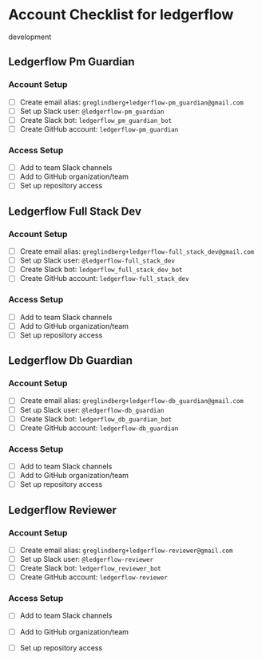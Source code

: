 # Account Checklist for ledgerflow

development

## Ledgerflow Pm Guardian
### Account Setup
- [ ] Create email alias: `greglindberg+ledgerflow-pm_guardian@gmail.com`
- [ ] Set up Slack user: `@ledgerflow-pm_guardian`
- [ ] Create Slack bot: `ledgerflow_pm_guardian_bot`
- [ ] Create GitHub account: `ledgerflow-pm_guardian`

### Access Setup
- [ ] Add to team Slack channels
- [ ] Add to GitHub organization/team
- [ ] Set up repository access

## Ledgerflow Full Stack Dev
### Account Setup
- [ ] Create email alias: `greglindberg+ledgerflow-full_stack_dev@gmail.com`
- [ ] Set up Slack user: `@ledgerflow-full_stack_dev`
- [ ] Create Slack bot: `ledgerflow_full_stack_dev_bot`
- [ ] Create GitHub account: `ledgerflow-full_stack_dev`

### Access Setup
- [ ] Add to team Slack channels
- [ ] Add to GitHub organization/team
- [ ] Set up repository access

## Ledgerflow Db Guardian
### Account Setup
- [ ] Create email alias: `greglindberg+ledgerflow-db_guardian@gmail.com`
- [ ] Set up Slack user: `@ledgerflow-db_guardian`
- [ ] Create Slack bot: `ledgerflow_db_guardian_bot`
- [ ] Create GitHub account: `ledgerflow-db_guardian`

### Access Setup
- [ ] Add to team Slack channels
- [ ] Add to GitHub organization/team
- [ ] Set up repository access

## Ledgerflow Reviewer
### Account Setup
- [ ] Create email alias: `greglindberg+ledgerflow-reviewer@gmail.com`
- [ ] Set up Slack user: `@ledgerflow-reviewer`
- [ ] Create Slack bot: `ledgerflow_reviewer_bot`
- [ ] Create GitHub account: `ledgerflow-reviewer`

### Access Setup
- [ ] Add to team Slack channels
- [ ] Add to GitHub organization/team
- [ ] Set up repository access


